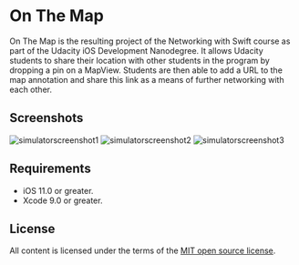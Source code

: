 # On The Map
On The Map is the resulting project of the Networking with Swift course as part of the Udacity iOS Development Nanodegree. It allows Udacity students to share their location with other students in the program by dropping a pin on a MapView. Students are then able to add a URL to the map annotation and share this link as a means of further networking with each other. 

## Screenshots
![simulatorscreenshot1](https://user-images.githubusercontent.com/21065764/41815445-50fed93c-7739-11e8-98d1-be2e5fcf1d74.png)
![simulatorscreenshot2](https://user-images.githubusercontent.com/21065764/41815447-546fce1e-7739-11e8-96f0-a427ad2a7762.png)
![simulatorscreenshot3](https://user-images.githubusercontent.com/21065764/41815448-561e6b4e-7739-11e8-98b7-49a77fe5b752.png)


## Requirements
- iOS 11.0 or greater.
- Xcode 9.0 or greater.

## License
All content is licensed under the terms of the [MIT open source license](https://opensource.org/licenses/MIT).
